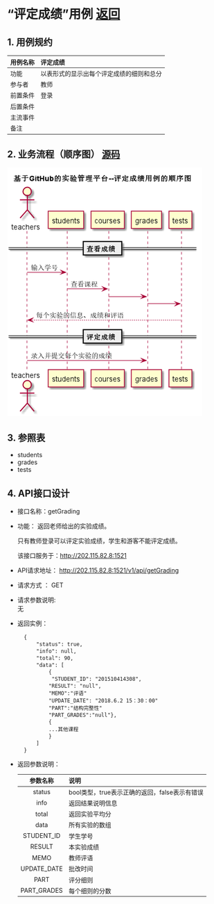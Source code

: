 # “评定成绩”用例 [返回](./README.md)
## 1. 用例规约


|用例名称|评定成绩|
|-------|:-------------|
|功能|以表形式的显示出每个评定成绩的细则和总分|
|参与者|教师|
|前置条件|登录|
|后置条件| |
|主流事件| |
|备注| |

## 2. 业务流程（顺序图） [源码](/sequence评定成绩.puml)
![sequence3](sequence评定成绩.png) 


## 3. 参照表

- students
- grades
- tests

## 4. API接口设计

- 接口名称：getGrading
    
- 功能：
    返回老师给出的实验成绩。   
    
   只有教师登录可以评定实验成绩，学生和游客不能评定成绩。
    
    该接口服务于：http://202.115.82.8:1521
    
- API请求地址： 
    http://202.115.82.8:1521/v1/api/getGrading

- 请求方式 ：
    GET  

- 请求参数说明:        
    无
    
- 返回实例：

        {
            "status": true,
            "info": null, 
            "total": 90,         
            "data": [
                {
                 "STUDENT_ID": "201510414308", 
                "RESULT": "null", 
                "MEMO":"评语"
                "UPDATE_DATE": "2018.6.2 15：30：00"
                "PART":"结构完整性"
                "PART_GRADES":"null"}, 
                {
                ...其他课程
                }
            ] 
        }
  
- 返回参数说明：    
 
  |参数名称|说明|
  |:---------:|:--------------------------------------------------------|      
  |status|bool类型，true表示正确的返回，false表示有错误|
  |info|返回结果说明信息|
  |total|返回实验平均分|
  |data|所有实验的数组|
  |STUDENT_ID|学生学号|
  |RESULT|本实验成绩|
  |MEMO|教师评语|
  |UPDATE_DATE|批改时间|
  |PART|评分细则|
  |PART_GRADES|每个细则的分数|
